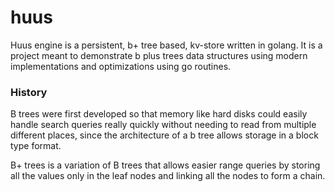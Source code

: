 # huus

Huus engine is a persistent, b+ tree based, kv-store written in golang.
It is a project meant to demonstrate b plus trees data structures 
using modern implementations and optimizations using go routines.

### History

B trees were first developed so that memory like hard disks could
easily handle search queries really quickly without needing to read from 
multiple different places, since the architecture of a b tree allows storage
in a block type format.

B+ trees is a variation of B trees that allows easier range queries by
storing all the values only in the leaf nodes and linking all the nodes
to form a chain.


